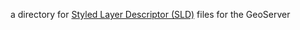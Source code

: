 a directory for [Styled Layer Descriptor (SLD)](https://de.wikipedia.org/wiki/Styled_Layer_Descriptor) files for the GeoServer
